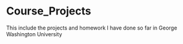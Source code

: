 # Course_Projects
This include the projects and homework I have done so far in George Washington University
